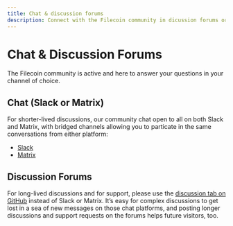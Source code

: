 ```yaml
---
title: Chat & discussion forums
description: Connect with the Filecoin community in dicussion forums or on IRC
---
```

# Chat & Discussion Forums

The Filecoin community is active and here to answer your questions in your channel of choice.

## Chat (Slack or Matrix)

For shorter-lived discussions, our community chat open to all on both Slack and Matrix, with bridged channels allowing you to particate in the same conversations from either platform:
- [Slack](https://filecoin.io/slack/)
- [Matrix](https://riot.im/app/#/group/+filecoin:matrix.org)

## Discussion Forums

For long-lived discussions and for support, please use the [discussion tab on GitHub](https://github.com/filecoin-project/community/discussions) instead of Slack or Matrix. It’s easy for complex discussions to get lost in a sea of new messages on those chat platforms, and posting longer discussions and support requests on the forums helps future visitors, too.
